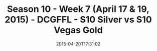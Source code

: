 ---
title: Season 10 - Week 7 (April 17 & 19, 2015) - DCGFFL - S10 Silver vs S10 Vegas
  Gold
teams-score:
- team: _teams/s10-silver.md
  score: 27
- team: _teams/s10-vegas-gold.md
  score: 26
mvp: John B. (Silver), Jamar W. (Vegas Gold)
game-ball: N/A
sportsperson: ''
season: 10
week: 7
date: '2015-04-20T17:31:02'
pageid: season-10-week-7-4441-vs-4448
---